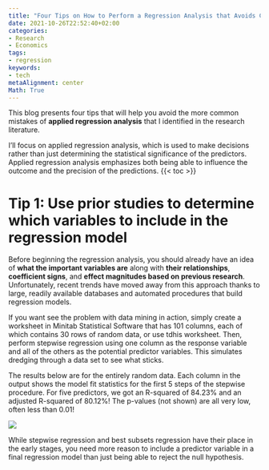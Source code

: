 ```yaml
---
title: "Four Tips on How to Perform a Regression Analysis that Avoids Common Problems"
date: 2021-10-26T22:52:40+02:00
categories:
- Research
- Economics
tags:
- regression
keywords:
- tech
metaAlignment: center
Math: True
---
```

This blog presents four tips that will help you avoid the more common mistakes of **applied regression analysis** that I identified in the research literature.
<!--more-->
I’ll focus on applied regression analysis, which is used to make decisions rather than just determining the statistical significance of the predictors. Applied regression analysis emphasizes both being able to influence the outcome and the precision of the predictions.
{{< toc >}}

# Tip 1: Use prior studies to determine which variables to include in the regression model

Before beginning the regression analysis, you should already have an idea of **what the important variables are** along with **their relationships**, **coefficient signs**, and **effect magnitudes based on previous research**. Unfortunately, recent trends have moved away from this approach thanks to large, readily available databases and automated procedures that build regression models.

If you want see the problem with data mining in action, simply create a worksheet in Minitab Statistical Software that has 101 columns, each of which contains 30 rows of random data, or use tdhis worksheet. Then, perform stepwise regression using one column as the response variable and all of the others as the potential predictor variables. This simulates dredging through a data set to see what sticks.

The results below are for the entirely random data. Each column in the output shows the model fit statistics for the first 5 steps of the stepwise procedure. For five predictors, we got an R-squared of 84.23% and an adjusted R-squared of 80.12%! The p-values (not shown) are all very low, often less than 0.01!

![](https://blog.minitab.com/hubfs/Imported_Blog_Media/random_stepwise.gif)

While stepwise regression and best subsets regression have their place in the early stages, you need more reason to include a predictor variable in a final regression model than just being able to reject the null hypothesis.
